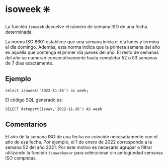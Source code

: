 ﻿---
SidebarGroup: "index-date-functions"
Autogenerated: true
---

# isoweek ❇️

La función  `isoweek` devuelve el número de semana ISO de una fecha determinada.

La norma ISO 8601 establece que una semana inicia el día lunes y termina el día domingo. Además, esta norma indica que la primera semana del año es aquella que contenga el primer día jueves del año. El resto de semanas del año se numeran consecutivamente hasta completar 52 o 53 semanas de 7 días exactamente.

## Ejemplo

```
select isoweek('2022-11-26') as week;
```

El código SQL generado es:

```
SELECT datepart(isowk,'2022-11-26') AS week
```

## Comentarios

El año de la semana ISO de una fecha no coincide necesariamente con el año de esa fecha. Por ejemplo, el 1 de enero de 2022 corresponde a la semana 52 del año 2021. Por este motivo es necesario agrupar o filtrar utilizando la función `isoweekyear` para seleccionar sin ambigüedad semanas ISO completas.



